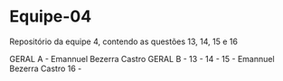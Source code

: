 # Equipe-04
Repositório da equipe 4, contendo as questões 13, 14, 15 e 16

GERAL A - Emannuel Bezerra Castro
GERAL B - 
13 -
14 -
15 - Emannuel Bezerra Castro
16 -

